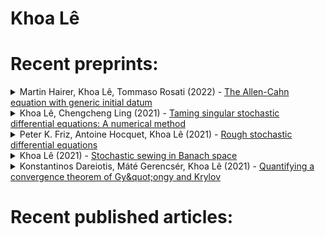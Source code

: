 # Khoa Lê


# Recent preprints:
<!-- PREPRINT-LIST:START --><details><summary>Martin Hairer, Khoa Lê, Tommaso Rosati (2022) - <a href=http://arxiv.org/abs/2201.08426v1>The Allen-Cahn equation with generic initial datum</a></summary>  <p>  We consider the Allen-Cahn equation $\partial_t u- \Delta u=u-u^3$ with a rapidly mixing Gaussian field as initial condition. We show that provided that the amplitude of the initial condition is not too large, the equation generates fronts described by nodal sets of the Bargmann-Fock Gaussian field, which then evolve according to mean curvature flow.</p></details><details><summary>Khoa Lê, Chengcheng Ling (2021) - <a href=http://arxiv.org/abs/2110.01343v4>Taming singular stochastic differential equations: A numerical method</a></summary>  <p>  We consider a generic and explicit tamed Euler--Maruyama scheme for multidimensional time-inhomogeneous stochastic differential equations with multiplicative Brownian noise. The diffusion coefficient is uniformly elliptic, H\&quot;older continuous and weakly differentiable in the spatial variables while the drift satisfies the Ladyzhenskaya--Prodi--Serrin condition, as considered by Krylov and R\&quot;ockner &lpar;2005&rpar;. In the discrete scheme, the drift is tamed by replacing it by an approximation. A strong rate of convergence of the scheme is provided in terms of the approximation error of the drift in a suitable and possibly very weak topology. A few examples of approximating drifts are discussed in detail. The parameters of the approximating drifts can vary and be fine-tuned to achieve the standard $1/2$-strong convergence rate with a logarithmic factor.</p></details><details><summary>Peter K. Friz, Antoine Hocquet, Khoa Lê (2021) - <a href=http://arxiv.org/abs/2106.10340v2>Rough stochastic differential equations</a></summary>  <p>  We build a hybrid theory of rough stochastic analysis which seamlessly combines the advantages of both It\^o&#39;s stochastic and Lyons&#39; rough differential equations. This gives a direct and intrinsic understanding of multidimensional diffusion with Brownian noise $abstractlpar;B,\tilde B&rpar;$ $
  dY_t&lpar;\omega&rpar;=b&lpar;\omega,t,Y_t&lpar;\omega&rpar;&rpar;dt+\sigma&lpar;\omega,t,Y_t&lpar;\omega&rpar;&rpar;dB_t&lpar;\omega&rpar;+f&lpar;{\omega,t},Y_t&lpar;\omega&rpar;&rpar;d\tilde B_t \,,
  $ in the annealed form, when conditioned on its environmental noise $\tilde B$. This situation arises naturally e.g. in filtering theory, for Feynman--Kac representations of solutions to stochastic partial differential equations, in Lions--Souganidis&#39; theory of pathwise stochastic control, and for McKean--Vlasov stochastic differential equations with common noise. In fact, we establish well-posedness of rough stochastic differential equations, with $\tilde B$ replaced by a genuine rough path. As consequence, the `annealed&#39; process $Y$ is a locally Lipschitz function of its environmental noise in rough path metrics. There is also interest in taking $\tilde B=\tilde B^H$, a fractional Brownian motion which fits our theory for $H&gt;1/3$. Our assumptions for $b,\sigma$ agree with those from It\^o theory, those for $f$ with rough paths theory, including an extension of Davie&#39;s critical regularity result for deterministic rough differential equations. A major role in our analysis is played by a new scale of stochastic controlled rough paths spaces, related to a $abstractlpar;L^m,L^n&rpar;$-variant of stochastic sewing.</p></details><details><summary>Khoa Lê (2021) - <a href=http://arxiv.org/abs/2105.09364v2>Stochastic sewing in Banach space</a></summary>  <p>  A stochastic sewing lemma which is applicable for processes taking values in Banach spaces is introduced. Applications to additive functionals of fractional Brownian motion of distributional type are discussed.</p></details><details><summary>Konstantinos Dareiotis, Máté Gerencsér, Khoa Lê (2021) - <a href=http://arxiv.org/abs/2101.12185v1>Quantifying a convergence theorem of Gy\&quot;ongy and Krylov</a></summary>  <p>  We derive optimal strong convergence rates for the Euler-Maruyama scheme approximating multidimensional SDEs with multiplicative noise without imposing any regularity condition on the drift coefficient. In case the noise is additive, we show that Sobolev regularity can be leveraged to obtain improved rate: drifts with regularity of order $\alpha \in &lpar;0,1&rpar;$ lead to rate $abstractlpar;1+\alpha&rpar;/2$.</p></details><!-- PREPRINT-LIST:END -->

# Recent published articles:
<!-- ARTICLE-LIST:START -->
<!-- ARTICLE-LIST:END -->

